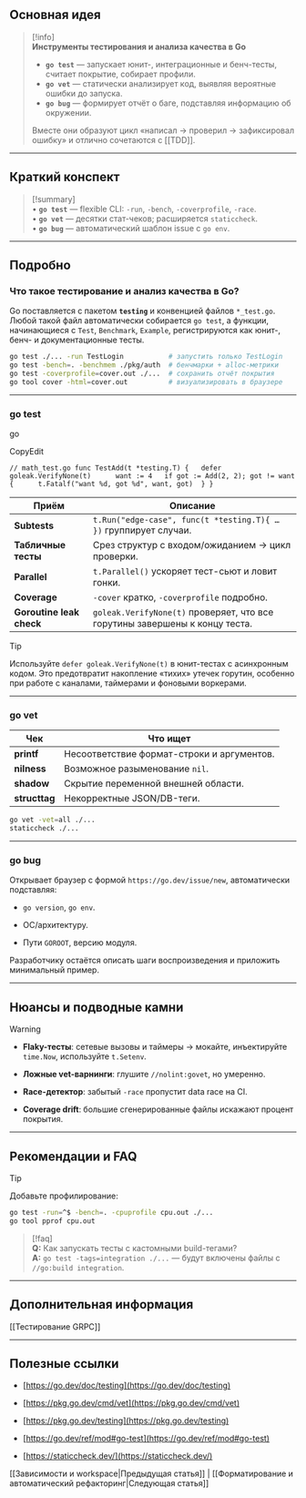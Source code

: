 ## Основная идея

> [!info]  
> **Инструменты тестирования и анализа качества в Go**  
>   
> - **`go test`** — запускает юнит-, интеграционные и бенч-тесты, считает покрытие, собирает профили.  
> - **`go vet`** — статически анализирует код, выявляя вероятные ошибки до запуска.  
> - **`go bug`** — формирует отчёт о баге, подставляя информацию об окружении.  
>   
> Вместе они образуют цикл «написал → проверил → зафиксировал ошибку» и отлично сочетаются с [[TDD]].

---

## Краткий конспект

> [!summary]  
> • **`go test`** — flexible CLI: `-run`, `-bench`, `-coverprofile`, `-race`.  
> • **`go vet`** — десятки стат-чеков; расширяется `staticcheck`.  
> • **`go bug`** — автоматический шаблон issue с `go env`.  

---

## Подробно

### Что такое тестирование и анализ качества в Go?

Go поставляется с пакетом **`testing`** и конвенцией файлов `*_test.go`.  
Любой такой файл автоматически собирается `go test`, а функции, начинающиеся с `Test`, `Benchmark`, `Example`, регистрируются как юнит-, бенч- и документационные тесты.

```bash
go test ./... -run TestLogin           # запустить только TestLogin
go test -bench=. -benchmem ./pkg/auth  # бенчмарки + alloc-метрики
go test -coverprofile=cover.out ./...  # сохранить отчёт покрытия
go tool cover -html=cover.out          # визуализировать в браузере
````

---

### go test

go

CopyEdit

`// math_test.go func TestAdd(t *testing.T) { 	defer goleak.VerifyNone(t)  	want := 4 	if got := Add(2, 2); got != want { 		t.Fatalf("want %d, got %d", want, got) 	} }`

|Приём|Описание|
|---|---|
|**Subtests**|`t.Run("edge-case", func(t *testing.T){ … })` группирует случаи.|
|**Табличные тесты**|Срез структур с входом/ожиданием → цикл проверки.|
|**Parallel**|`t.Parallel()` ускоряет тест-сьют и ловит гонки.|
|**Coverage**|`-cover` кратко, `-coverprofile` подробно.|
|**Goroutine leak check**|`goleak.VerifyNone(t)` проверяет, что все горутины завершены к концу теста.|

> [!tip]  
> Используйте `defer goleak.VerifyNone(t)` в юнит-тестах с асинхронным кодом. Это предотвратит накопление «тихих» утечек горутин, особенно при работе с каналами, таймерами и фоновыми воркерами.
---

### go vet

|Чек|Что ищет|
|---|---|
|**printf**|Несоответствие формат-строки и аргументов.|
|**nilness**|Возможное разыменование `nil`.|
|**shadow**|Скрытие переменной внешней области.|
|**structtag**|Некорректные JSON/DB-теги.|

```bash
go vet -vet=all ./...
staticcheck ./...
```

---

### go bug

Открывает браузер с формой `https://go.dev/issue/new`, автоматически подставляя:

- `go version`, `go env`.
    
- ОС/архитектуру.
    
- Пути `GOROOT`, версию модуля.
    

Разработчику остаётся описать шаги воспроизведения и приложить минимальный пример.

---

## Нюансы и подводные камни

> [!warning]
> 
> - **Flaky-тесты**: сетевые вызовы и таймеры → мокайте, инъектируйте `time.Now`, используйте `t.Setenv`.
>     
> - **Ложные vet-варнинги**: глушите `//nolint:govet`, но умеренно.
>     
> - **Race-детектор**: забытый `-race` пропустит data race на CI.
>     
> - **Coverage drift**: большие сгенерированные файлы искажают процент покрытия.
>     

---

## Рекомендации и FAQ

> [!tip]  
> Добавьте профилирование:
> 
> ```bash
> go test -run=^$ -bench=. -cpuprofile cpu.out ./...
> go tool pprof cpu.out
> ```

> [!faq]  
> **Q:** Как запускать тесты с кастомными build-тегами?  
> **A:** `go test -tags=integration ./...` — будут включены файлы с `//go:build integration`.

---

## Дополнительная информация

[[Тестирование GRPC]]

---

## Полезные ссылки

- [https://go.dev/doc/testing](https://go.dev/doc/testing)
    
- [https://pkg.go.dev/cmd/vet](https://pkg.go.dev/cmd/vet)
    
- [https://pkg.go.dev/testing](https://pkg.go.dev/testing)
    
- [https://go.dev/ref/mod#go-test](https://go.dev/ref/mod#go-test)
    
- [https://staticcheck.dev/](https://staticcheck.dev/)
    

[[Зависимости и workspace|Предыдущая статья]] | [[Форматирование и автоматический рефакторинг|Следующая статья]]